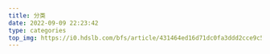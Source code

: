 ```yaml
---
title: 分类
date: 2022-09-09 22:23:42
type: categories
top_img: https://i0.hdslb.com/bfs/article/431464ed16d71dc0fa3ddd2cce9c5003df0b1866.jpg@942w_560h_progressive.webp
---
```

